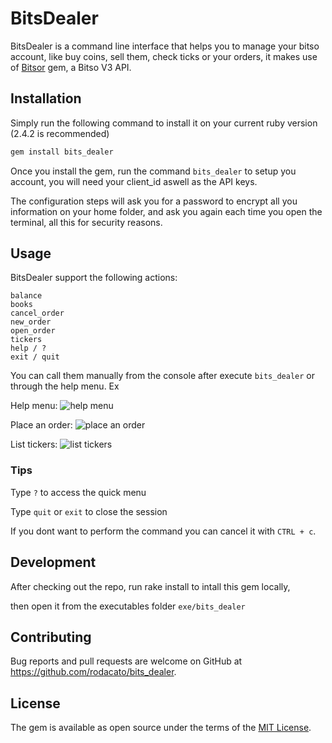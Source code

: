 # BitsDealer

BitsDealer is a command line interface that helps you to manage your bitso account, like buy coins, sell them, check ticks or your orders, it makes use of [Bitsor](https://github.com/rodacato/bitsor) gem, a Bitso V3 API.

## Installation

Simply run the following command to install it on your current ruby version (2.4.2 is recommended)

```ruby
gem install bits_dealer
```

Once you install the gem, run the command `bits_dealer` to setup you account, you will need your client_id aswell as the API keys.

The configuration steps will ask you for a password to encrypt all you information on your home folder, and ask you again each time you open the terminal, all this for security reasons.

## Usage

BitsDealer support the following actions:

```
balance
books
cancel_order
new_order
open_order
tickers
help / ?
exit / quit
```

You can call them manually from the console after execute `bits_dealer` or through the help menu. Ex

Help menu:
![help menu](https://user-images.githubusercontent.com/232752/34596751-dd8310f2-f1a7-11e7-8870-b56ecb66f982.png)

Place an order:
![place an order](https://user-images.githubusercontent.com/232752/34596752-dda677f4-f1a7-11e7-8eea-f30c0d9e44fc.png)

List tickers:
![list tickers](https://user-images.githubusercontent.com/232752/34596753-ddc4aac6-f1a7-11e7-8236-523190707df4.png)

### Tips

Type `?` to access the quick menu

Type `quit` or `exit` to close the session

If you dont want to perform the command you can cancel it with `CTRL + c`.

## Development

After checking out the repo, run rake install to intall this gem locally,

then open it from the executables folder `exe/bits_dealer`

## Contributing

Bug reports and pull requests are welcome on GitHub at https://github.com/rodacato/bits_dealer.

## License

The gem is available as open source under the terms of the [MIT License](https://opensource.org/licenses/MIT).
